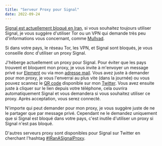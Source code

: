 ```yaml
---
title: "Serveur Proxy pour Signal"
date: 2022-09-24
---
```


[Signal est actuellement bloqué en Iran](https://signal.org/blog/run-a-proxy/), si vous souhaitez toujours utiliser Signal, je vous suggère d'utiliser Tor ou un VPN qui demande très peu d'informations vous concernant, comme [Mullvad](https://mullvad.net/en/).

Si dans votre pays, le réseau Tor, les VPN, et Signal sont bloqués, je vous conseille donc d'utiliser un proxy Signal.

J'héberge actuellement un proxy pour Signal. Pour éviter que les pays trouvent et bloquent mon proxy, je vous invite à m'envoyer un message privé sur [Element](https://matrix.to/#/@samsepi0l:arcticfoxes.net) ou via mon [adresse mail](mailto:contact@simpleprivacy.fr). Vous avez juste à demander pour mon proxy, je vous l'enverrai au plus vite (dans la journée) ou vous pouvez scannez le [QR code](https://twitter.com/SimplePrivacyFR/status/1573722737394302977) disponible sur mon [Twitter](https://twitter.com/SimplePrivacyFR/).
Vous avez ensuite juste à cliquer sur le lien depuis votre téléphone, cela ouvrira automatiquement Signal et vous demandera si vous souhaitez utiliser ce proxy. Après acceptation, vous serez connecté.

N'importe qui peut demander pour mon proxy, je vous suggère juste de ne le partager que par message privé. Cependant ne le demandez uniquement que si Signal est bloqué dans votre pays, c'est inutile d'utiliser un proxy si Signal n'est pas bloqué.

D'autres serveurs proxy sont disponibles pour Signal sur Twitter en cherchant l'hashtag [#IRanASignalProxy](https://twitter.com/hashtag/IRanASignalProxy).